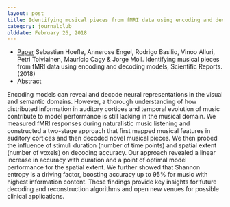 ```yaml
---
layout: post
title: Identifying musical pieces from fMRI data using encoding and decoding models (2018)
category: journalclub
olddate: February 26, 2018
---
```


* [Paper]({{site.url}}/journalclub/JCpapers/Hoefle_fMRI_encode.pdf) Sebastian Hoefle, Annerose Engel, Rodrigo Basilio, Vinoo Alluri, Petri Toiviainen, Maurício Cagy & Jorge Moll. Identifying musical pieces from fMRI data using encoding and decoding models, Scientific Reports. (2018)
* Abstract

Encoding models can reveal and decode neural representations in the visual and semantic domains.
However, a thorough understanding of how distributed information in auditory cortices and temporal
evolution of music contribute to model performance is still lacking in the musical domain. We measured
fMRI responses during naturalistic music listening and constructed a two-stage approach that first
mapped musical features in auditory cortices and then decoded novel musical pieces. We then probed
the influence of stimuli duration (number of time points) and spatial extent (number of voxels) on
decoding accuracy. Our approach revealed a linear increase in accuracy with duration and a point of
optimal model performance for the spatial extent. We further showed that Shannon entropy is a driving
factor, boosting accuracy up to 95% for music with highest information content. These findings provide
key insights for future decoding and reconstruction algorithms and open new venues for possible clinical
applications.
